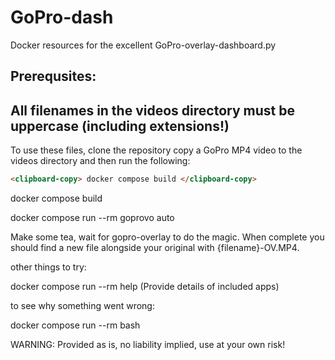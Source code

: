 # GoPro-dash
Docker resources for the excellent GoPro-overlay-dashboard.py


Prerequsites: 
-------------------------------------------------------------------------------
All filenames in the videos directory must be uppercase (including extensions!)
-------------------------------------------------------------------------------


To use these files, clone the repository copy a GoPro MP4 video
to the videos directory and then run the following:

```html
<clipboard-copy> docker compose build </clipboard-copy>
```

docker compose build 

docker compose run --rm goprovo auto

Make some tea, wait for gopro-overlay to do the magic. When complete
you should find a new file alongside your original with {filename}-OV.MP4.

other things to try:

docker compose run --rm help (Provide details of included apps)

to see why something went wrong:

docker compose run --rm bash

WARNING: Provided as is, no liability implied, use at your own risk!

